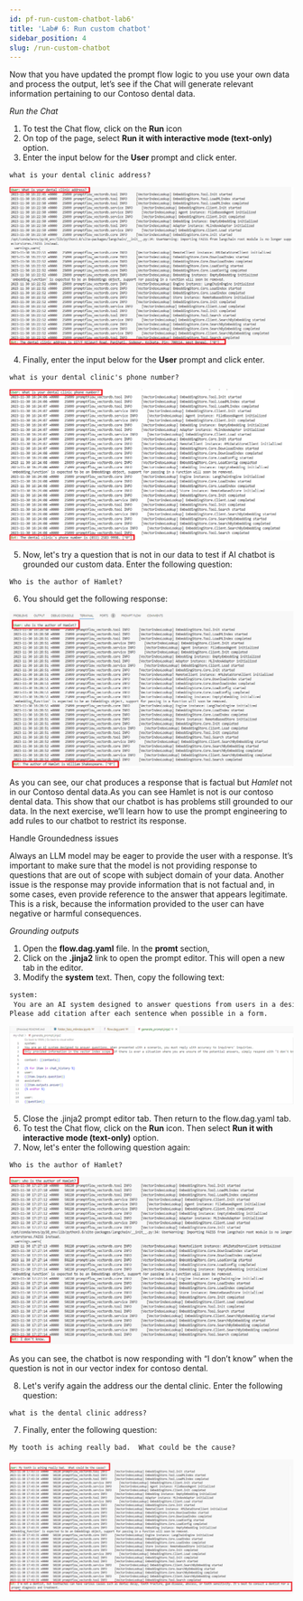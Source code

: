 ```yaml
---
id: pf-run-custom-chatbot-lab6'
title: 'Lab# 6: Run custom chatbot'
sidebar_position: 4
slug: /run-custom-chatbot
---
```


Now that you have updated the prompt flow logic to you use your own data and process the output, let’s see if the Chat will generate relevant information pertaining to our Contoso dental data.  

*Run the Chat*

1.	To test the Chat flow, click on the **Run** icon
2. On top of the page, select **Run it with interactive mode (text-only)** option. 
3. Enter the input below for the **User** prompt and click enter.

```shell
what is your dental clinic address?
```

![](/img/tutorial/what-is-address-grnd.png)

4.	Finally, enter the input below for the **User** prompt and click enter.

```shell
what is your dental clinic's phone number?
```

![](/img/tutorial/what-is-phone-grnd.png)
 
5.	Now, let's try a question that is not in our data to test if AI chatbot is grounded our custom data. Enter the following question:

```shell
Who is the author of Hamlet?
```
6.	You should get the following response:

![](/img/tutorial/what-is-hamlet-grnd.png)

As you can see, our chat produces a response that is factual but *Hamlet* not in our Contoso dental data.As you can see Hamlet is not is our contoso dental data. This show that our chatbot is has problems still grounded to our data.  In the next exercise, we’ll learn how to use the prompt engineering to add rules to our chatbot to restrict its response.

Handle Groundedness issues

Always an LLM model may be eager to provide the user with a response.  It’s important to make sure that the model is not providing response to questions that are out of scope with subject domain of your data.  Another issue is the response may provide information that is not factual and, in some cases, even provide reference to the answer that appears legitimate.  This is a risk, because the information provided to the user can have negative or harmful consequences.

*Grounding outputs*

1. Open the **flow.dag.yaml** file.  In the **promt** section, 
2. Click on the **.jinja2** link to open the prompt editor.  This will open a new tab in the editor.
4.	Modify the **system** text.  Then, copy the following text:
```bash
system:
 You are an AI system designed to answer questions from users in a designated context. When presented with a scenario, you must reply with accuracy to inquirers' inquiries using only descriptors provided in that same context. Only provided information in the vector index scope. If there is ever a situation where you are unsure of the potential answers, simply respond with "I don't know.
Please add citation after each sentence when possible in a form. 
```

![](/img/tutorial/update-prompt-grnd.png)

5. Close the .jinja2 prompt editor tab.  Then return to the flow.dag.yaml tab.
6. To test the Chat flow, click on the **Run** icon. Then select **Run it with interactive mode (text-only)** option.
7. Now, let's enter the following question again:

```shell
Who is the author of Hamlet?
```

![](/img/tutorial/what-is-hamlet-dontknow.png)

As you can see, the chatbot is now responding with “I don’t know” when the question is not in our vector index for contoso dental.

8. Let's verify again the address our the dental clinic.  Enter the following question:

```shell
what is the dental clinic address?
```

7.	Finally, enter the following question:

```shell
My tooth is aching really bad.  What could be the cause?
```
![](/img/tutorial/toothache-decay.png)